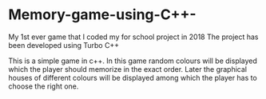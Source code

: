 # Memory-game-using-C++-
My 1st ever game that I coded my for school project in 2018
The project has been developed using Turbo C++

This is a simple game in c++. In this game random colours will be displayed which the player should memorize in the exact order. Later the graphical houses of different colours will be displayed among which the player has to choose the right one.
